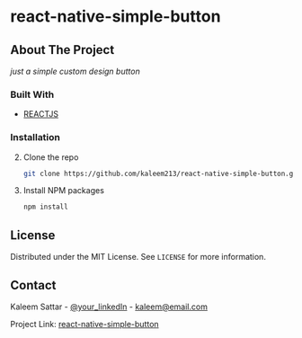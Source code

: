 # react-native-simple-button

## About The Project

*just a simple custom design button*

### Built With

* [REACTJS](https://)

### Installation


2. Clone the repo
   ```sh
   git clone https://github.com/kaleem213/react-native-simple-button.git
   ```
3. Install NPM packages
   ```sh
   npm install
   ```

<!-- USAGE EXAMPLES -->
## License

Distributed under the MIT License. See `LICENSE` for more information.



<!-- CONTACT -->
## Contact

Kaleem Sattar - [@your_linkedIn](https://www.linkedin.com/in/kaleem-sattar-8b57a911a/) - kaleem@email.com

Project Link: [react-native-simple-button](https://github.com/kaleem213/react-native-simple-button)

